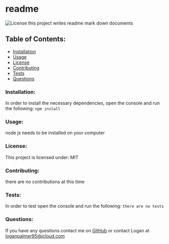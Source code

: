 # readme  
![License](https://img.shields.io/static/v1?label=License&message=MIT&color=blueviolet&style=plastic)
this project writes readme mark down documents
## Table of Contents:
* [Installation](#installation)
* [Usage](#usage)
* [License](#license)
* [Contributing](#contributing)
* [Tests](#tests)
* [Questions](#questions)
### Installation:
In order to install the necessary dependencies, open the console and run the following:
```npm install```
### Usage:
node js needs to be installed on your computer
### License:
This project is licensed under:
MIT
### Contributing:
there are no contributions at this time
### Tests:
In order to test open the console and run the following:
```there are no tests```
### Questions:
If you have any questions contact me on [GitHub](https://github.com/loganpalmer95) or contact 
Logan at loganpalmer95@icloud.com  
 